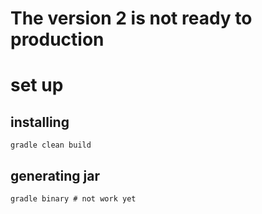 # The version 2 is not ready to production

# set up
## installing

	gradle clean build

## generating jar

	gradle binary # not work yet




